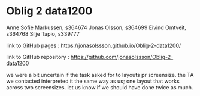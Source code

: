 # Oblig 2 data1200
 Anne Sofie Markussen, s364674
 Jonas Olsson, s364699
 Eivind Omtveit, s364768
 Silje Tapio, s339777

 link to GitHub pages : 
 https://jonasolssson.github.io/Oblig-2-data1200/

 link to GitHub repository : https://github.com/jonasolssson/Oblig-2-data1200


 we were a bit uncertain if the task asked for to layouts pr screensize. the TA we contacted interpreted it the same way as us; one layout that works across two screensizes. let us know if we should have done twice as much.